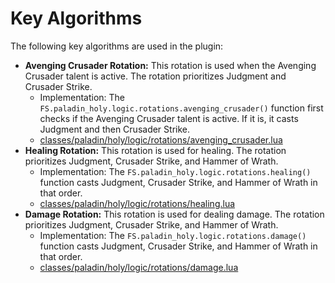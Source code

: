 # Key Algorithms

The following key algorithms are used in the plugin:

*   **Avenging Crusader Rotation:** This rotation is used when the Avenging Crusader talent is active. The rotation prioritizes Judgment and Crusader Strike.
    *   Implementation: The `FS.paladin_holy.logic.rotations.avenging_crusader()` function first checks if the Avenging Crusader talent is active. If it is, it casts Judgment and then Crusader Strike.
    *   [classes/paladin/holy/logic/rotations/avenging\_crusader.lua](classes/paladin/holy/logic/rotations/avenging_crusader.lua)
*   **Healing Rotation:** This rotation is used for healing. The rotation prioritizes Judgment, Crusader Strike, and Hammer of Wrath.
    *   Implementation: The `FS.paladin_holy.logic.rotations.healing()` function casts Judgment, Crusader Strike, and Hammer of Wrath in that order.
    *   [classes/paladin/holy/logic/rotations/healing.lua](classes/paladin/holy/logic/rotations/healing.lua)
*   **Damage Rotation:** This rotation is used for dealing damage. The rotation prioritizes Judgment, Crusader Strike, and Hammer of Wrath.
    *   Implementation: The `FS.paladin_holy.logic.rotations.damage()` function casts Judgment, Crusader Strike, and Hammer of Wrath in that order.
    *   [classes/paladin/holy/logic/rotations/damage.lua](classes/paladin/holy/logic/rotations/damage.lua)